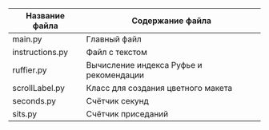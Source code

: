 Название файла  | Содержание файла
----------------|-----------------
main.py         | Главный файл
instructions.py | Файл с текстом
ruffier.py      | Вычисление индекса Руфье и рекомендации
scrollLabel.py  | Класс для создания цветного макета
seconds.py      | Счётчик секунд
sits.py         | Счётчик приседаний
